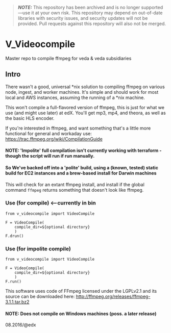 > **_NOTE:_** This repository has been archived and is no longer supported—use it at your own risk. This repository may depend on out-of-date libraries with security issues, and security updates will not be provided. Pull requests against this repository will also not be merged.

# V_Videocompile
Master repo to compile ffmpeg for veda & veda subsidiaries

## Intro
There wasn't a good, universal *nix solution to compiling ffmpeg on various
node, ingest, and worker machines. It's simple and should
work for most local and AWS instances, assuming the running of a *nix machine.

This won't compile a full-flavored version of ffmpeg, this is just for what we use
(and might use later) at edX. You'll get mp3, mp4, and theora, as well as the 
basic HLS encoder. 

If you're interested in ffmpeg, and want something that's a little more functional
for general and workaday use:  https://trac.ffmpeg.org/wiki/CompilationGuide

#### NOTE: 'Impolite' full compilation isn't currently working with terraform - though the script will run if run manually.
#### So We've backed off into a 'polite' build, using a (known, tested) static build for EC2 instances and a brew-based install for Darwin machines

This will check for an extant ffmpeg install, and install if the global command `ffmpeg` returns something that doesn't look like ffmpeg.

### Use (for compile) <--currently in bin

    from v_videocompile import VideoCompile

    F = VideoCompile(
        compile_dir=${optional directory}
        )
    F.drun()


### Use (for impolite compile)

    from v_videocompile import VideoCompile

    F = VideoCompile(
        compile_dir=${optional directory}
        )
    F.run()


This software uses code of FFmpeg licensed under the LGPLv2.1 and its source can be
downloaded here:
    http://ffmpeg.org/releases/ffmpeg-3.1.1.tar.bz2

#### NOTE: Does not compile on Windows machines (poss. a later release)

08.2016/@edx
